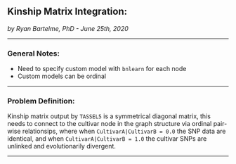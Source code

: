 ## Kinship Matrix Integration:
*by Ryan Bartelme, PhD - June 25th, 2020*

---

### General Notes:

- Need to specify custom model with `bnlearn` for each node
- Custom models can be ordinal

---

### Problem Definition:

Kinship matrix output by `TASSEL5` is a symmetrical diagonal matrix,
this needs to connect to the cultivar node in the graph structure via ordinal
pair-wise relationsips, where when `CultivarA|CultivarB = 0.0` the SNP data
are identical, and when `CultivarA|CultivarB = 1.0` the cultivar SNPs are
unlinked and evolutionarily divergent.

---
